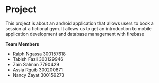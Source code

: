 # Project

This project is about an android application that allows users to book a session at a fictional gym. It allows us to get an introduction to mobile application development and database management with firebase  

**Team Members**

- Ralph Ngassa 300157618
- Tabish Fazli 300129946
- Zain Salman  7790429
- Assia Rguib 300200871
- Nancy Zayat 300159273

